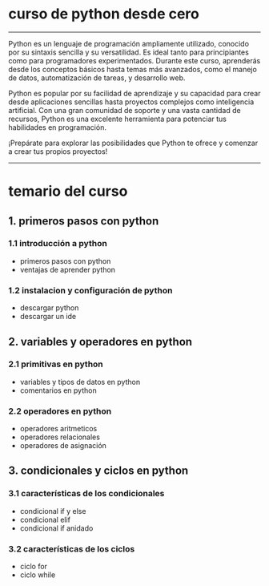 # curso de python desde cero
___
Python es un lenguaje de programación ampliamente utilizado, conocido por su sintaxis sencilla y su versatilidad. Es ideal tanto para principiantes como para programadores experimentados. Durante este curso, aprenderás desde los conceptos básicos hasta temas más avanzados, como el manejo de datos, automatización de tareas, y desarrollo web.

Python es popular por su facilidad de aprendizaje y su capacidad para crear desde aplicaciones sencillas hasta proyectos complejos como inteligencia artificial. Con una gran comunidad de soporte y una vasta cantidad de recursos, Python es una excelente herramienta para potenciar tus habilidades en programación.

¡Prepárate para explorar las posibilidades que Python te ofrece y comenzar a crear tus propios proyectos!
___

# temario del curso

## 1. primeros pasos con python

### 1.1 introducción a python
- primeros pasos con python
- ventajas de aprender python
### 1.2 instalacion y configuración de python
- descargar python
- descargar un ide

## 2. variables y operadores en python

### 2.1 primitivas en python
- variables y tipos de datos en python
- comentarios en python
### 2.2 operadores en python
- operadores aritmeticos
- operadores relacionales
- operadores de asignación

## 3. condicionales y ciclos en python

### 3.1 características de los condicionales
- condicional if y else
- condicional elif
- condicional if anidado
### 3.2 características de los ciclos
- ciclo for
- ciclo while
